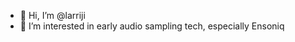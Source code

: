 - 👋 Hi, I’m @larriji
- 👀 I’m interested in early audio sampling tech, especially Ensoniq

<!---
larriji/larriji is a ✨ special ✨ repository because its `README.md` (this file) appears on your GitHub profile.
You can click the Preview link to take a look at your changes.
--->
